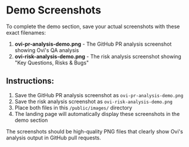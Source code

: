 # Demo Screenshots

To complete the demo section, save your actual screenshots with these exact filenames:

1. **ovi-pr-analysis-demo.png** - The GitHub PR analysis screenshot showing Ovi's QA analysis
2. **ovi-risk-analysis-demo.png** - The risk analysis screenshot showing "Key Questions, Risks & Bugs"

## Instructions:
1. Save the GitHub PR analysis screenshot as `ovi-pr-analysis-demo.png`
2. Save the risk analysis screenshot as `ovi-risk-analysis-demo.png`
3. Place both files in this `/public/images/` directory
4. The landing page will automatically display these screenshots in the demo section

The screenshots should be high-quality PNG files that clearly show Ovi's analysis output in GitHub pull requests.

